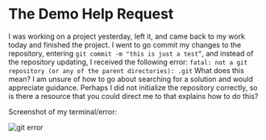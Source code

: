 # The Demo Help Request

I was working on a project yesterday, left it, and came back to my work today and finished the project. I went to go commit my changes to the repository, entering ```git commit -m "this is just a test”```, and instead of the repository updating, I received the following error:
```fatal: not a git repository (or any of the parent directories): .git```
What does this mean? I am unsure of how to go about searching for a solution and would appreciate guidance. Perhaps I did not initialize the repository correctly, so is there a resource that you could direct me to that explains how to do this?

Screenshot of my terminal/error:

![git error](img/img1.png)
